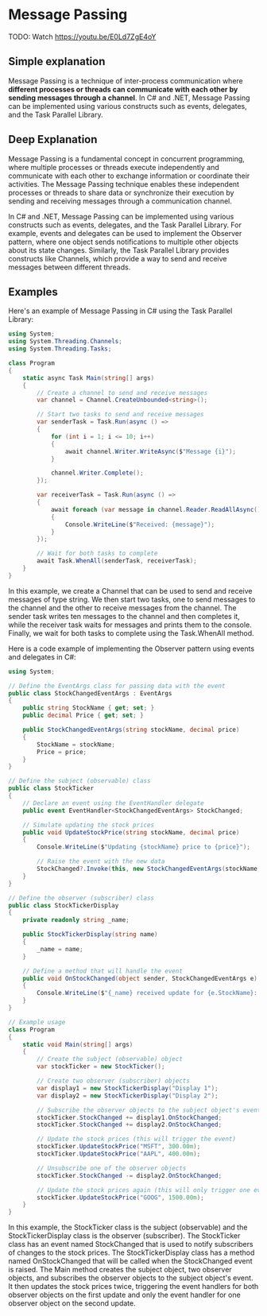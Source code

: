 # Message Passing

TODO: Watch https://youtu.be/E0Ld7ZgE4oY

## Simple explanation

Message Passing is a technique of inter-process communication where **different processes or threads can communicate with each other by sending messages through a channel**. In C# and .NET, Message Passing can be implemented using various constructs such as events, delegates, and the Task Parallel Library.

## Deep Explanation

Message Passing is a fundamental concept in concurrent programming, where multiple processes or threads execute independently and communicate with each other to exchange information or coordinate their activities. The Message Passing technique enables these independent processes or threads to share data or synchronize their execution by sending and receiving messages through a communication channel.

In C# and .NET, Message Passing can be implemented using various constructs such as events, delegates, and the Task Parallel Library. For example, events and delegates can be used to implement the Observer pattern, where one object sends notifications to multiple other objects about its state changes. Similarly, the Task Parallel Library provides constructs like Channels, which provide a way to send and receive messages between different threads.

## Examples

Here's an example of Message Passing in C# using the Task Parallel Library:

```C#
using System;
using System.Threading.Channels;
using System.Threading.Tasks;

class Program
{
    static async Task Main(string[] args)
    {
        // Create a channel to send and receive messages
        var channel = Channel.CreateUnbounded<string>();

        // Start two tasks to send and receive messages
        var senderTask = Task.Run(async () =>
        {
            for (int i = 1; i <= 10; i++)
            {
                await channel.Writer.WriteAsync($"Message {i}");
            }

            channel.Writer.Complete();
        });

        var receiverTask = Task.Run(async () =>
        {
            await foreach (var message in channel.Reader.ReadAllAsync())
            {
                Console.WriteLine($"Received: {message}");
            }
        });

        // Wait for both tasks to complete
        await Task.WhenAll(senderTask, receiverTask);
    }
}
```

In this example, we create a Channel that can be used to send and receive messages of type string. We then start two tasks, one to send messages to the channel and the other to receive messages from the channel. The sender task writes ten messages to the channel and then completes it, while the receiver task waits for messages and prints them to the console. Finally, we wait for both tasks to complete using the Task.WhenAll method.

Here is a code example of implementing the Observer pattern using events and delegates in C#:

```C#
using System;

// Define the EventArgs class for passing data with the event
public class StockChangedEventArgs : EventArgs
{
    public string StockName { get; set; }
    public decimal Price { get; set; }

    public StockChangedEventArgs(string stockName, decimal price)
    {
        StockName = stockName;
        Price = price;
    }
}

// Define the subject (observable) class
public class StockTicker
{
    // Declare an event using the EventHandler delegate
    public event EventHandler<StockChangedEventArgs> StockChanged;

    // Simulate updating the stock prices
    public void UpdateStockPrice(string stockName, decimal price)
    {
        Console.WriteLine($"Updating {stockName} price to {price}");

        // Raise the event with the new data
        StockChanged?.Invoke(this, new StockChangedEventArgs(stockName, price));
    }
}

// Define the observer (subscriber) class
public class StockTickerDisplay
{
    private readonly string _name;

    public StockTickerDisplay(string name)
    {
        _name = name;
    }

    // Define a method that will handle the event
    public void OnStockChanged(object sender, StockChangedEventArgs e)
    {
        Console.WriteLine($"{_name} received update for {e.StockName}: {e.Price}");
    }
}

// Example usage
class Program
{
    static void Main(string[] args)
    {
        // Create the subject (observable) object
        var stockTicker = new StockTicker();

        // Create two observer (subscriber) objects
        var display1 = new StockTickerDisplay("Display 1");
        var display2 = new StockTickerDisplay("Display 2");

        // Subscribe the observer objects to the subject object's event
        stockTicker.StockChanged += display1.OnStockChanged;
        stockTicker.StockChanged += display2.OnStockChanged;

        // Update the stock prices (this will trigger the event)
        stockTicker.UpdateStockPrice("MSFT", 300.00m);
        stockTicker.UpdateStockPrice("AAPL", 400.00m);

        // Unsubscribe one of the observer objects
        stockTicker.StockChanged -= display2.OnStockChanged;

        // Update the stock prices again (this will only trigger one event handler)
        stockTicker.UpdateStockPrice("GOOG", 1500.00m);
    }
}
```

In this example, the StockTicker class is the subject (observable) and the StockTickerDisplay class is the observer (subscriber). The StockTicker class has an event named StockChanged that is used to notify subscribers of changes to the stock prices. The StockTickerDisplay class has a method named OnStockChanged that will be called when the StockChanged event is raised. The Main method creates the subject object, two observer objects, and subscribes the observer objects to the subject object's event. It then updates the stock prices twice, triggering the event handlers for both observer objects on the first update and only the event handler for one observer object on the second update.